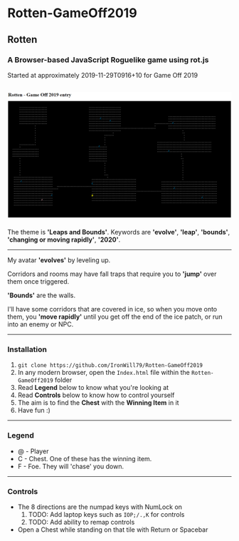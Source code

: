# Rotten-GameOff2019
## Rotten
### A Browser-based JavaScript Roguelike game using rot.js
Started at approximately 2019-11-29T0916+10 for Game Off 2019

![alt text](https://github.com/IronWill79/Rotten-GameOff2019/raw/master/images/Rotten-GameOff2019v0.01.png "Rotten v0.01 screenshot")
---
The theme is **'Leaps and Bounds'**. Keywords are **'evolve'**, **'leap'**, **'bounds'**, **'changing or moving rapidly'**, **'2020'**.

---
My avatar **'evolves'** by leveling up.

Corridors and rooms may have fall traps that require you to **'jump'** over them once triggered.

**'Bounds'** are the walls.

I'll have some corridors that are covered in ice, so when you move onto them, you **'move rapidly'** until you get off the end of the ice patch, or run into an enemy or NPC.

---
### Installation

1. `git clone https://github.com/IronWill79/Rotten-GameOff2019`
2. In any modern browser, open the `Index.html` file within the `Rotten-GameOff2019` folder
3. Read **Legend** below to know what you're looking at
4. Read **Controls** below to know how to control yourself
5. The aim is to find the **Chest** with the **Winning Item** in it
6. Have fun :)
---
### Legend

* @ - Player
* C - Chest. One of these has the winning item.
* F - Foe. They will 'chase' you down.
---
### Controls

* The 8 directions are the numpad keys with NumLock on
  1. TODO: Add laptop keys such as `IOP;/.,K` for controls
  2. TODO: Add ability to remap controls
* Open a Chest while standing on that tile with Return or Spacebar